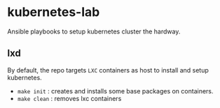 # kubernetes-lab

Ansible playbooks to setup kubernetes cluster the hardway.

## lxd

By default, the repo targets `LXC` containers as host to install and setup kubernetes.

- `make init` : creates and installs some base packages on containers.
- `make clean` : removes lxc containers